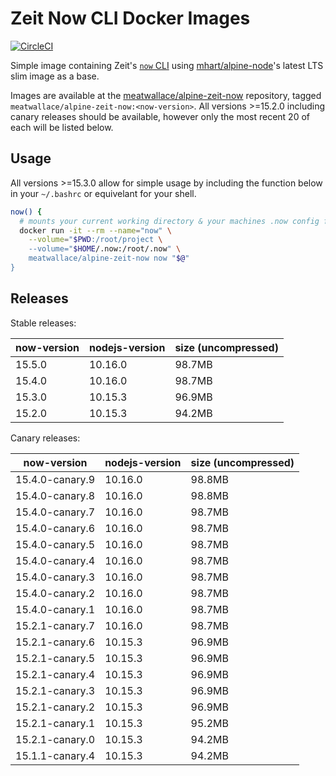 # Zeit Now CLI Docker Images

[![CircleCI](https://circleci.com/gh/meatwallace/alpine-zeit-now.svg?style=svg)](https://circleci.com/gh/meatwallace/alpine-zeit-now)

Simple image containing Zeit's [`now` CLI](https://github.com/zeit/now-cli)
using [mhart/alpine-node](https://github.com/mhart/alpine-node)'s latest LTS
slim image as a base.

Images are available at the
[meatwallace/alpine-zeit-now](https://hub.docker.com/r/meatwallace/alpine-zeit-now)
repository, tagged `meatwallace/alpine-zeit-now:<now-version>`. All versions
\>=15.2.0 including canary releases should be available, however only the most
recent 20 of each will be listed below.

## Usage

All versions \>=15.3.0 allow for simple usage by including the function below
in your `~/.bashrc` or equivelant for your shell.

```sh
now() {
  # mounts your current working directory & your machines .now config folder
  docker run -it --rm --name="now" \
    --volume="$PWD:/root/project \
    --volume="$HOME/.now:/root/.now" \
    meatwallace/alpine-zeit-now now "$@"
}
```

## Releases

Stable releases:

| now-version     | nodejs-version | size (uncompressed) |
|-----------------|----------------|---------------------|
| 15.5.0          | 10.16.0        | 98.7MB              |
| 15.4.0          | 10.16.0        | 98.7MB              |
| 15.3.0          | 10.15.3        | 96.9MB              |
| 15.2.0          | 10.15.3        | 94.2MB              |

Canary releases:

| now-version     | nodejs-version | size (uncompressed) |
|-----------------|----------------|---------------------|
| 15.4.0-canary.9 | 10.16.0        | 98.8MB              |
| 15.4.0-canary.8 | 10.16.0        | 98.8MB              |
| 15.4.0-canary.7 | 10.16.0        | 98.7MB              |
| 15.4.0-canary.6 | 10.16.0        | 98.7MB              |
| 15.4.0-canary.5 | 10.16.0        | 98.7MB              |
| 15.4.0-canary.4 | 10.16.0        | 98.7MB              |
| 15.4.0-canary.3 | 10.16.0        | 98.7MB              |
| 15.4.0-canary.2 | 10.16.0        | 98.7MB              |
| 15.4.0-canary.1 | 10.16.0        | 98.7MB              |
| 15.2.1-canary.7 | 10.16.0        | 98.7MB              |
| 15.2.1-canary.6 | 10.15.3        | 96.9MB              |
| 15.2.1-canary.5 | 10.15.3        | 96.9MB              |
| 15.2.1-canary.4 | 10.15.3        | 96.9MB              |
| 15.2.1-canary.3 | 10.15.3        | 96.9MB              |
| 15.2.1-canary.2 | 10.15.3        | 96.9MB              |
| 15.2.1-canary.1 | 10.15.3        | 95.2MB              |
| 15.2.1-canary.0 | 10.15.3        | 94.2MB              |
| 15.1.1-canary.4 | 10.15.3        | 94.2MB              |
